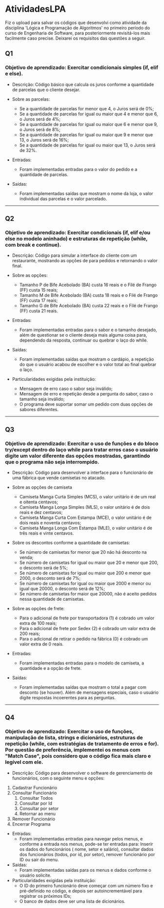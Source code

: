 # AtividadesLPA

Fiz o upload para salvar os códigos que desenvolvi como atividade da disciplina 'Lógica e Programação de Algoritmos' no primeiro período do curso de Engenharia de Software, para posteriormente revisitá-los mais facilmente caso precise. Deixarei os requisitos das questões a seguir.

## Q1
### Objetivo de aprendizado: Exercitar condicionais simples (if, elif e else).

* Descrição: Código básico que calcula os juros conforme a quantidade de parcelas que o cliente desejar.

* Sobre as parcelas:
  - Se a quantidade de parcelas for menor que 4, o Juros será de 0%;
  - Se a quantidade de parcelas for igual ou maior que 4 e menor que 6, o Juros será de 4%;
  - Se a quantidade de parcelas for igual ou maior que 6 e menor que 9, o Juros será de 8%;
  - Se a quantidade de parcelas for igual ou maior que 9 e menor que 13, o Juros será de 16%;
  - Se a quantidade de parcelas for igual ou maior que 13, o Juros será de 32%.
* Entradas:
  - Foram implementadas entradas para o valor do pedido e a quantidade de parcelas.
* Saídas:
  - Foram implementadas saídas que mostram o nome da loja, o valor individual das parcelas e o valor parcelado.

------
    
## Q2
### Objetivo de aprendizado: Exercitar condicionais (if, elif e/ou else no modelo aninhado) e estruturas de repetição (while, com break e continue).

* Descrição: Código para simular a interface do cliente com um restaurante, mostrando as opções de para pedidos e retornando o valor final.

* Sobre as opções:
  - Tamanho P de Bife Acebolado (BA) custa 16 reais e o Filé de Frango (FF) custa 15 reais;
  -	Tamanho M de Bife Acebolado (BA) custa 18 reais e o Filé de Frango (FF) custa 17 reais;
  - Tamanho G de Bife Acebolado (BA) custa 22 reais e o Filé de Frango (FF) custa 21 reais.
* Entradas:
  - Foram implementadas entradas para o sabor e o tamanho desejado, além de questionar se o cliente deseja mais alguma coisa para, dependendo da resposta, continuar ou quebrar o laço do while.
* Saídas:
  - Foram implementadas saídas que mostram o cardápio, a repetição do que o usuário acabou de escolher e o valor total ao final quebrar o laço.
* Particularidades exigidas pela instituição:
  - Mensagem de erro caso o sabor seja inválido;
  - Mensagem de erro e repetição desde a pergunta do sabor, caso o tamanho seja inválido;
  - O programa deve suportar somar um pedido com duas opções de sabores diferentes.

-----

## Q3
### Objetivo de aprendizado: Exercitar o uso de funções e do bloco try/except dentro do laço while para tratar erros caso o usuário digite um valor diferente das opções mostradas, garantindo que o programa não seja interrompido.

* Descrição:  Código para desenvolver a interface para o funcionário de uma fábrica que vende camisetas no atacado. 

* Sobre as opções de camiseta
  -	Camiseta Manga Curta Simples (MCS), o valor unitário é de um real e oitenta centavos;
  -	Camiseta Manga Longa Simples (MLS), o valor unitário é de dois reais e dez centavos;
  -	Camiseta Manga Curta Com Estampa (MCE), o valor unitário é de dois reais e noventa centavos; 
  -	Camiseta Manga Longa Com Estampa (MLE), o valor unitário é de três reais e vinte centavos. 
* Sobre os descontos conforme a quantidade de camisetas:
  -	Se número de camisetas for menor que 20 não há desconto na venda;
  -	Se número de camisetas for igual ou maior que 20 e menor que 200, o desconto será de 5%;
  -	Se número de camisetas for igual ou maior que 200 e menor que 2000, o desconto será de 7%;
  -	Se número de camisetas for igual ou maior que 2000 e menor ou igual que 20000, o desconto será de 12%;
  -	Se número de camisetas for maior que 20000, não é aceito pedidos nessa quantidade de camisetas.
* Sobre as opções de frete:
  -	Para o adicional de frete por transportadora (1) é cobrado um valor extra de 100 reais;
  -	Para o adicional de frete por Sedex (2) é cobrado um valor extra de 200 reais;
  -	Para o adicional de retirar o pedido na fábrica (0) é cobrado um valor extra de 0 reais.
* Entradas:
  - Foram implementadas entradas para o modelo de camiseta, a quantidade e a opção de frete.
* Saídas:
  - Foram implementadas saídas que mostram o total a pagar com desconto (se houver). Além de mensagens especiais, caso o usuário digite respostas incoerentes para as perguntas.

-----

## Q4
### Objetivo de aprendizado: Exercitar o uso de funções, manipulação de lista, strings e dicionários, estruturas de repetição (while, com estratégias de tratamento de erros e for). Por questão de preferência, implementei os menus com "Match Case", pois considero que o código fica mais claro e legível com ele.

* Descrição: Código para desenvolver o software de gerenciamento de funcionários, com o seguinte menu e opções:
1)	Cadastrar Funcionário
2)	Consultar Funcionário
    1.	Consultar Todos 
    2.	Consultar por Id
    3.	Consultar por setor
    4.	Retornar ao menu
3)	Remover Funcionário
4)	Encerrar Programa

* Entradas:
  - Foram implementadas entradas para navegar pelos menus, e conforme a entrada nos menus, pode-se ter entradas para: Inserir os dados do funcionários ( nome, setor e salário), consultar dados dos funcionários (todos, por id, por setor), remover funcionário por ID ou sair do menu.
* Saídas:
  - Foram implementadas saídas para os menus e dados conforme o usuário solicite.
* Particularidades exigidas pela instituição:
  - O ID do primeiro funcionário deve começar com um número fixo e pré-definido no código, e depois ser autoincrementável para registrar os próximos IDs;
  - O banco de dados deve ser uma lista de dicionários.
